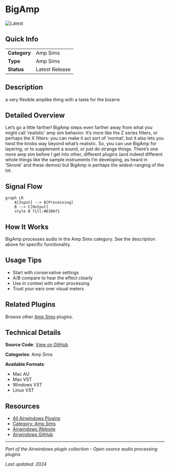 # BigAmp

![Latest](https://img.shields.io/badge/-Latest-10b981)

## Quick Info

| | |
|---|---|
| **Category** | Amp Sims |
| **Type** | Amp Sims |
| **Status** | Latest Release |

## Description

a very flexible amplike thing with a taste for the bizarre

## Detailed Overview

Let’s go a little farther! BigAmp steps even farther away from what you might call ‘realistic’ amp sim behavior. It’s more like the Z series filters, or perhaps the X filters: you can make it act sort of ‘normal’, but it also lets you twist the knobs way beyond what’s realistic. So, you can use BigAmp for layering, or to supplement a sound, or just do strange things. There’s one more amp sim before I get into other, different plugins (and indeed different whole things like the sample instruments I’m developing, as heard in ‘Skronk’ and these demos) but BigAmp is perhaps the widest-ranging of the lot.

## Signal Flow

```mermaid
graph LR
    A[Input] --> B[Processing]
    B --> C[Output]
    style B fill:#6366f1
```

## How It Works

BigAmp processes audio in the Amp Sims category. See the description above for specific functionality.

## Usage Tips

- Start with conservative settings
- A/B compare to hear the effect clearly
- Use in context with other processing
- Trust your ears over visual meters


## Related Plugins

Browse other [Amp Sims](../categories/amp-sims.md) plugins.


## Technical Details

**Source Code**: [View on GitHub](https://github.com/airwindows/airwindows/tree/master/plugins/LinuxVST/src/BigAmp)

**Categories**: Amp Sims

**Available Formats**:
- Mac AU
- Mac VST
- Windows VST
- Linux VST

## Resources

- [All Airwindows Plugins](../../README.md)
- [Category: Amp Sims](../categories/amp-sims.md)
- [Airwindows Website](https://www.airwindows.com)
- [Airwindows GitHub](https://github.com/airwindows/airwindows)

---

*Part of the Airwindows plugin collection - Open source audio processing plugins*

*Last updated: 2024*
